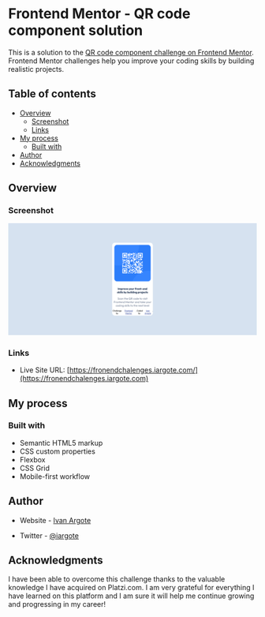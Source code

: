 # Frontend Mentor - QR code component solution

This is a solution to the [QR code component challenge on Frontend Mentor](https://www.frontendmentor.io/challenges/qr-code-component-iux_sIO_H). Frontend Mentor challenges help you improve your coding skills by building realistic projects. 

## Table of contents

- [Overview](#overview)
  - [Screenshot](#screenshot)
  - [Links](#links)
- [My process](#my-process)
  - [Built with](#built-with)   
- [Author](#author)
- [Acknowledgments](#acknowledgments)


## Overview

### Screenshot

![](./screenshot.png)

### Links


- Live Site URL: [https://fronendchalenges.iargote.com/](https://fronendchalenges.iargote.com)

## My process

### Built with

- Semantic HTML5 markup
- CSS custom properties
- Flexbox
- CSS Grid
- Mobile-first workflow



## Author

- Website - [Ivan Argote](https://www.iargote.com)

- Twitter - [@iargote](https://www.twitter.com/iargote)



## Acknowledgments

I have been able to overcome this challenge thanks to the valuable knowledge I have acquired on Platzi.com. I am very grateful for everything I have learned on this platform and I am sure it will help me continue growing and progressing in my career!


